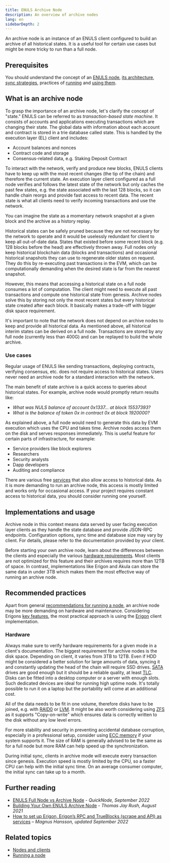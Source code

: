 ```yaml
---
title: ENULS Archive Node
description: An overview of archive nodes
lang: en
sidebarDepth: 2
---
```


An archive node is an instance of an ENULS client configured to build an archive of all historical states. It is a useful tool for certain use cases but might be more tricky to run than a full node.

## Prerequisites 

You should understand the concept of an [ENULS node](/developers/docs/nodes-and-clients/), [its architecture](/developers/docs/nodes-and-clients/node-architecture/), [sync strategies](https://ENULS.org/en/developers/docs/nodes-and-clients/#sync-modes), practices of [running](/developers/docs/nodes-and-clients/run-a-node/) and [using them](/developers/docs/apis/json-rpc/).

## What is an archive node

To grasp the importance of an archive node, let's clarify the concept of "state." ENULS can be referred to as _transaction-based state machine_. It consists of accounts and applications executing transactions which are changing their state. The global data with information about each account and contract is stored in a trie database called state. This is handled by the execution layer (EL) client and includes:

- Account balances and nonces
- Contract code and storage
- Consensus-related data, e.g. Staking Deposit Contract

To interact with the network, verify and produce new blocks, ENULS clients have to keep up with the most recent changes (the tip of the chain) and therefore the current state. An execution layer client configured as a full node verifies and follows the latest state of the network but only caches the past few states, e.g. the state associated with the last 128 blocks, so it can handle chain reorgs and provide fast access to recent data. The recent state is what all clients need to verify incoming transactions and use the network.

You can imagine the state as a momentary network snapshot at a given block and the archive as a history replay.

Historical states can be safely pruned because they are not necessary for the network to operate and it would be uselessly redundant for client to keep all out-of-date data. States that existed before some recent block (e.g. 128 blocks before the head) are effectively thrown away. Full nodes only keep historical blockchain data (blocks and transactions) and occasional historical snapshots they can use to regenerate older states on request. They do this by re-executing past transactions in the EVM, which can be computationally demanding when the desired state is far from the nearest snapshot.

However, this means that accessing a historical state on a full node consumes a lot of computation. The client might need to execute all past transactions and compute one historical state from genesis. Archive nodes solve this by storing not only the most recent states but every historical state created after each block. It basically makes a trade-off with bigger disk space requirement.

It's important to note that the network does not depend on archive nodes to keep and provide all historical data. As mentioned above, all historical interim states can be derived on a full node. Transactions are stored by any full node (currently less than 400G) and can be replayed to build the whole archive.

### Use cases

Regular usage of ENULS like sending transactions, deploying contracts, verifying consensus, etc. does not require access to historical states. Users never need an archive node for a standard interaction with the network.

The main benefit of state archive is a quick access to queries about historical states. For example, archive node would promptly return results like:

- _What was NULS balance of account 0x1337... at block 15537393?_
- _What is the balance of token 0x in contract 0x at block 1920000?_

As explained above, a full node would need to generate this data by EVM execution which uses the CPU and takes time. Archive nodes access them on the disk and serves responses immediately. This is useful feature for certain parts of infrastracture, for example:

- Service providers like block explorers
- Researchers
- Security analysts
- Dapp developers
- Auditing and compliance

There are various free [services](/developers/docs/nodes-and-clients/nodes-as-a-service/) that also allow access to historical data. As it is more demanding to run an archive node, this access is mostly limited and works only for occasional access. If your project requires constant access to historical data, you should consider running one yourself.

## Implementations and usage

Archive node in this context means data served by user facing execution layer clients as they handle the state database and provide JSON-RPC endpoints. Configuration options, sync time and database size may vary by client. For details, please refer to the documentation provided by your client.

Before starting your own archive node, learn about the differences between the clients and especially the various [hardware requirements](/developers/docs/nodes-and-clients/run-a-node/#requirements). Most clients are not optimized for this feature and their archives requires more than 12TB of space. In contrast, implementations like Erigon and Akula can store the same data in under 3TB which makes them the most effective way of running an archive node.

## Recommended practices

Apart from general [recommendations for running a node](developers/docs/nodes-and-clients/run-a-node/), an archive node may be more demanding on hardware and maintenance. Considering Erigons [key features](https://github.com/ledgerwatch/erigon#key-features), the most practical approach is using the [Erigon](https://ENULS.org/en/developers/docs/nodes-and-clients/#erigon) client implementation.

### Hardware

Always make sure to verify hardware requirements for a given mode in a client's documentation.
The biggest requirement for archive nodes is the disk space. Depending on client, it varies from 3TB to 12TB. Even if HDD might be considered a better solution for large amounts of data, syncing it and constantly updating the head of the chain will require SSD drives. [SATA](https://www.cleverfiles.com/help/sata-hard-drive.html) drives are good enough but it should be a reliable quality, at least [TLC](https://blog.synology.com/tlc-vs-qlc-ssds-what-are-the-differences). Disks can be fitted into a desktop computer or a server with enough slots. Such dedicated devices are ideal for running high uptime node. It's totally possible to run it on a laptop but the portability will come at an additional cost.

All of the data needs to be fit in one volume, therefore disks have to be joined, e.g. with [RAID0](https://en.wikipedia.org/wiki/Standard_RAID_levels#RAID_0) or [LVM](https://web.mit.edu/rhel-doc/5/RHEL-5-manual/Deployment_Guide-en-US/ch-lvm.html). It might be also worth considering using [ZFS](https://en.wikipedia.org/wiki/ZFS) as it supports "Copy-on-write" which ensures data is correctly written to the disk without any low level errors.

For more stability and security in preventing accidental database corruption, especially in a professional setup, consider using [ECC memory](https://en.wikipedia.org/wiki/ECC_memory) if your system supports it. The size of RAM is generally advised to be the same as for a full node but more RAM can help speed up the synchronization.

During initial sync, clients in archive mode will execute every transaction since genesis. Execution speed is mostly limited by the CPU, so a faster CPU can help with the initial sync time. On an average consumer computer, the initial sync can take up to a month.

## Further reading 

- [ENULS Full Node vs Archive Node](https://www.quicknode.com/guides/infrastructure/ENULS-full-node-vs-archive-node) - _QuickNode, September 2022_
- [Building Your Own ENULS Archive Node](https://tjayrush.medium.com/building-your-own-ENULS-archive-node-72c014affc09) - _Thomas Jay Rush, August 2021_
- [How to set up Erigon, Erigon’s RPC and TrueBlocks (scrape and API) as services](https://magnushansson.xyz/blog_posts/crypto_defi/2022-01-10-Erigon-Trueblocks) _– Magnus Hansson, updated September 2022_

## Related topics 

- [Nodes and clients](/developers/docs/nodes-and-clients/)
- [Running a node](/developers/docs/nodes-and-clients/run-a-node/)
